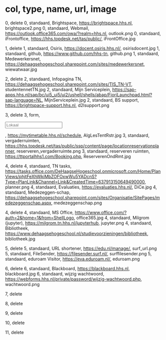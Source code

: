 # col, type, name, url, image
0, delete
0, standaard, Brightspace, https://brightspace.hhs.nl, brightspace2.png
0, standaard, Webmail, https://outlook.office365.com/owa/?realm=hhs.nl, outlook.png
0, standaard, iFrontoffice, https://hhs.topdesk.net/tas/public/, iFrontOffice.jpg

1, delete
1, standaard, Osiris, https://docent.osiris.hhs.nl/, osirisdocent.jpg
1, standaard, github, https://www.github.com/hhs-tn, github.png
1, standaard, Medewerkersnet, https://dehaagsehogeschool.sharepoint.com/sites/medewerkersnet, wiewatwaar.jpg

2, delete
2, standaard, Infopagina TN, https://dehaagsehogeschool.sharepoint.com/sites/TIS_TN-VT, studentennetTN.jpg
2, standaard, Mijn Serviceplein, https://sap-apps.hhs.nl/sap/bc/ui5_ui5/ui2/ushell/shells/abap/FioriLaunchpad.html?sap-language=NL, MijnServiceplein.jpg
2, standaard, BS support, https://brightspace-support.hhs.nl, d2lsupport.png

3, delete
3, form, <form target="_blank" method="get" action="https://mytimetable.hhs.nl/link"> <input type="hidden" name="timetable.type" value="room"> <input  type="text" placeholder="Lokaal" name="timetable.key"></form>, https://mytimetable.hhs.nl/schedule, AlgLesTentRstr.jpg
3, standaard, vergaderruimten, https://hhs.topdesk.net/tas/public/ssp/content/page/locationreservationplanner, reserveren_vergaderruimte.png
3, standaard, reserveren ruimten, https://ttportalhhs1.com/Booking.php, ReserverenOndRmt.jpg

4, delete
4, standaard, TN tasks, https://tasks.office.com/DeHaagseHogeschool.onmicrosoft.com/Home/PlanViews/phjtFeXhWkiMbZOFOxwWu5YADcnS?Type=PlanLink&Channel=Link&CreatedTime=637913150649490000, planner.png
4, standaard, Evaluaties, https://evaluaties.hhs.nl/, DiCe.jpg
4, standaard, Medezeggen-schap, https://dehaagsehogeschool.sharepoint.com/sites/Organisatie/SitePages/medezeggenschap.aspx, medezeggenschap.png

4, delete
4, standaard, MS Office, https://www.office.com/?auth=2&home=1&from=ShellLogo, office365.jpg
4, standaard, Milgrom (jupyter), https://milgrom.tn.hhs.nl/jupyterhub, jupyter.png
4, standaard, Bibliotheek, https://www.dehaagsehogeschool.nl/studievoorzieningen/bibliotheek, bibliotheek.jpg

5, delete
5, standaard, URL shortener, https://edu.nl/manage/, surf_url.png
5, standaard, FileSender, https://filesender.surf.nl/, surffilesender.png
5, standaard, eduroam Visitor, https://eva.eduroam.nl/, eduroam.png

6, delete
6, standaard, Blackboard, https://blackboard.hhs.nl, blackboard.jpg
6, standaard, wijzig wachtwoord, https://webforms.hhs.nl/private/password/wijzig-wachtwoord.php, wachtwoord.png

7, delete

8, delete

9, delete

10, delete

11, delete
